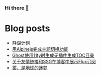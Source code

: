### Hi there 👋

<!--
**rebron1900/rebron1900** is a ✨ _special_ ✨ repository because its `README.md` (this file) appears on your GitHub profile.

Here are some ideas to get you started:

- 🔭 I’m currently working on ...
- 🌱 I’m currently learning ...
- 👯 I’m looking to collaborate on ...
- 🤔 I’m looking for help with ...
- 💬 Ask me about ...
- 📫 How to reach me: ...
- 😄 Pronouns: ...
- ⚡ Fun fact: ...
-->



# Blog posts
<!-- BLOG-POST-LIST:START -->
- [静湖计划](https://1900.live/jing-hu-ji-hua/)
- [用Alpinejs完成主题切换功能](https://1900.live/yong-alpinejswan-cheng-zhu-ti-qie-huan-gong-neng/)
- [Ghost使用11ty时生成无插件生成TOC目录](https://1900.live/ghostshi-yong-11tyshi-sheng-cheng-tocmu-lu/)
- [关于友情链接和SSG在博客中展示Flux订阅](https://1900.live/ssgzai-bo-ke-zhong-zhan-shi-fluxding-yue/)
- [雾，是地球的迷梦](https://1900.live/chen-wu-shi-da-zi-ran-de-mi-meng/)
<!-- BLOG-POST-LIST:END -->
